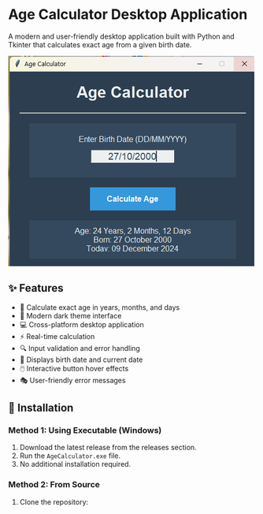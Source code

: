 # Age Calculator Desktop Application

A modern and user-friendly desktop application built with Python and Tkinter that calculates exact age from a given birth date.

![Screenshot](https://github.com/Bishwaprotapi/Age_Calculator/blob/main/2024-12-09_163601.png)

## ✨ Features

- 🎯 Calculate exact age in years, months, and days
- 🎨 Modern dark theme interface
- 💻 Cross-platform desktop application
- ⚡ Real-time calculation
- 🔍 Input validation and error handling
- 📅 Displays birth date and current date
- 🖱️ Interactive button hover effects
- 🎭 User-friendly error messages

## 🚀 Installation

### Method 1: Using Executable (Windows)
1. Download the latest release from the releases section.
2. Run the `AgeCalculator.exe` file.
3. No additional installation required.

### Method 2: From Source
1. Clone the repository:
